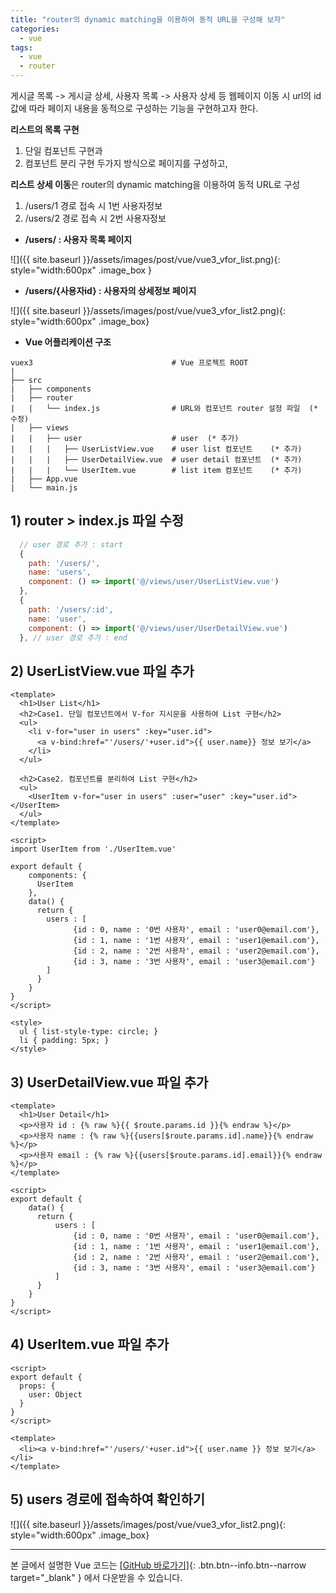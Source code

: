 ```yaml
---
title: "router의 dynamic matching을 이용하여 동적 URL을 구성해 보자"
categories: 
  - vue
tags:
  - vue
  - router
---
```


게시글 목록 -> 게시글 상세, 사용자 목록 -> 사용자 상세 등 웹페이지 이동 시
url의 id값에 따라 페이지 내용을 동적으로 구성하는 기능을 구현하고자 한다.

**리스트의 목록 구현**     
1. 단일 컴포넌트 구현과     
2. 컴포넌트 분리 구현 두가지 방식으로 페이지를 구성하고,    

**리스트 상세 이동**은 router의 dynamic matching을 이용하여 동적 URL로 구성
1. /users/1 경로 접속 시 1번 사용자정보
2. /users/2 경로 접속 시 2번 사용자정보

+ **/users/ : 사용자 목록 페이지**      
    

![]({{ site.baseurl }}/assets/images/post/vue/vue3_vfor_list.png){: style="width:600px" .image_box }

+ **/users/{사용자id} : 사용자의 상세정보 페이지**    
    

![]({{ site.baseurl }}/assets/images/post/vue/vue3_vfor_list2.png){: style="width:600px" .image_box}

+ **Vue 어플리케이션 구조**    

```
vuex3                               # Vue 프로젝트 ROOT
|
├── src                           
|   ├── components                
|   ├── router                    
|   |   └── index.js                # URL와 컴포넌트 router 설정 파일  (* 수정)
|   ├── views                     
|   |   ├── user                    # user  (* 추가)
|   |   |   ├── UserListView.vue    # user list 컴포넌트    (* 추가)
|   |   |   ├── UserDetailView.vue  # user detail 컴포넌트  (* 추가)
|   |   |   └── UserItem.vue        # list item 컴포넌트    (* 추가)
|   ├── App.vue                   
|   └── main.js                   

```



## 1) router > index.js 파일 수정
```javascript
  // user 경로 추가 : start
  {
    path: '/users/',
    name: 'users',
    component: () => import('@/views/user/UserListView.vue')
  }, 
  {
    path: '/users/:id',
    name: 'user',
    component: () => import('@/views/user/UserDetailView.vue')
  }, // user 경로 추가 : end 
```

## 2) UserListView.vue 파일 추가
```vue
<template>
  <h1>User List</h1> 
  <h2>Case1. 단일 컴포넌트에서 V-for 지시문을 사용하여 List 구현</h2>
  <ul>
    <li v-for="user in users" :key="user.id">
      <a v-bind:href="'/users/'+user.id">{{ user.name}} 정보 보기</a>
    </li>
  </ul>
  
  <h2>Case2. 컴포넌트를 분리하여 List 구현</h2>
  <ul>
    <UserItem v-for="user in users" :user="user" :key="user.id"></UserItem>
  </ul>
</template>
  
<script>
import UserItem from './UserItem.vue'

export default { 
    components: {
      UserItem
    },    
    data() {
      return {
        users : [
              {id : 0, name : '0번 사용자', email : 'user0@email.com'},
              {id : 1, name : '1번 사용자', email : 'user1@email.com'},
              {id : 2, name : '2번 사용자', email : 'user2@email.com'},
              {id : 3, name : '3번 사용자', email : 'user3@email.com'}
        ]
      }
    }
}
</script>

<style>  
  ul { list-style-type: circle; }
  li { padding: 5px; }
</style>
```

## 3) UserDetailView.vue 파일 추가
```vue
<template>  
  <h1>User Detail</h1>   
  <p>사용자 id : {% raw %}{{ $route.params.id }}{% endraw %}</p>
  <p>사용자 name : {% raw %}{{users[$route.params.id].name}}{% endraw %}</p>
  <p>사용자 email : {% raw %}{{users[$route.params.id].email}}{% endraw %}</p>
</template>

<script>
export default { 
    data() {
      return {
          users : [
              {id : 0, name : '0번 사용자', email : 'user0@email.com'},
              {id : 1, name : '1번 사용자', email : 'user1@email.com'},
              {id : 2, name : '2번 사용자', email : 'user2@email.com'},
              {id : 3, name : '3번 사용자', email : 'user3@email.com'}
          ]
      }
    }
}
</script>
```
## 4) UserItem.vue 파일 추가
```vue
<script>
export default {
  props: {
    user: Object
  }
}
</script>

<template>
  <li><a v-bind:href="'/users/'+user.id">{{ user.name }} 정보 보기</a></li>
</template>
```

## 5) users 경로에 접속하여 확인하기

![]({{ site.baseurl }}/assets/images/post/vue/vue3_vfor_list2.png){: style="width:600px" .image_box}

---   
   
   
본 글에서 설명한 Vue 코드는 [[GitHub 바로가기]](https://github.com/onda2me/vuex3_basic_example){: .btn.btn--info.btn--narrow target="_blank" } 에서 다운받을 수 있습니다.